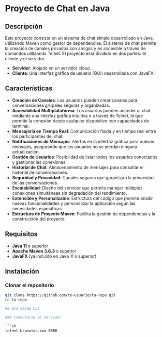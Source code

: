 # Proyecto de Chat en Java

## Descripción

Este proyecto consiste en un sistema de chat simple desarrollado en Java, utilizando Maven como gestor de dependencias. El sistema de chat permite la creación de canales privados con amigos y es accesible a través de comandos utilizando Telnet. El proyecto está dividido en dos partes: el cliente y el servidor.

- **Servidor**: Alojado en un servidor cloud.
- **Cliente**: Una interfaz gráfica de usuario (GUI) desarrollada con JavaFX.

## Características

- **Creación de Canales**: Los usuarios pueden crear canales para conversaciones grupales seguras y organizadas.
- **Accesibilidad Multiplataforma**: Los usuarios pueden acceder al chat mediante una interfaz gráfica intuitiva o a través de Telnet, lo que permite la conexión desde cualquier dispositivo con capacidades de terminal.
- **Mensajería en Tiempo Real**: Comunicación fluida y en tiempo real entre los participantes del chat.
- **Notificaciones de Mensajes**: Alertas en la interfaz gráfica para nuevos mensajes, asegurando que los usuarios no se pierdan ninguna actualización.
- **Gestión de Usuarios**: Posibilidad de listar todos los usuarios conectados y gestionar las conexiones.
- **Historial de Chat**: Almacenamiento de mensajes para consultar el historial de conversaciones.
- **Seguridad y Privacidad**: Canales seguros que garantizan la privacidad de las conversaciones.
- **Escalabilidad**: Diseño del servidor que permite manejar múltiples conexiones simultáneas sin degradación del rendimiento.
- **Extensible y Personalizable**: Estructura del código que permite añadir nuevas funcionalidades y personalizar la aplicación según las necesidades específicas.
- **Estructura de Proyecto Maven**: Facilita la gestión de dependencias y la construcción del proyecto.

## Requisitos

- **Java 11** o superior
- **Apache Maven 3.6.3** o superior
- **JavaFX** (ya incluido en Java 11 o superior)

## Instalación

### Clonar el repositorio

```sh
git clone https://github.com/tu-usuario/tu-repo.git
cd tu-repo

## Uso desde CLI

### Conectarse al servidor

```sh
telnet brunales.com 8080
